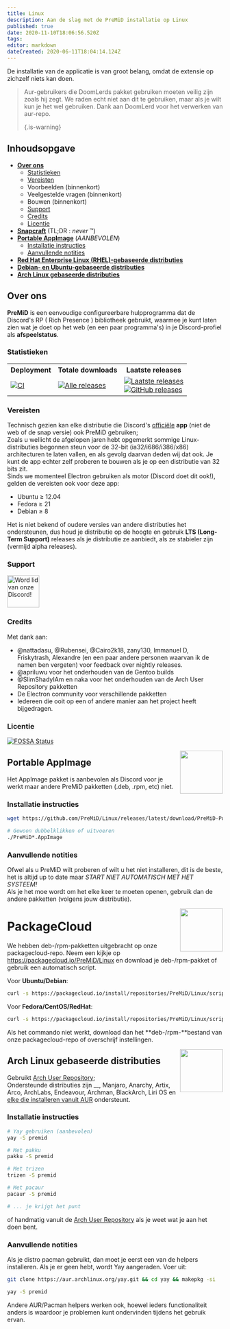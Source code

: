 ```yaml
---
title: Linux
description: Aan de slag met de PreMiD installatie op Linux
published: true
date: 2020-11-10T18:06:56.520Z
tags:
editor: markdown
dateCreated: 2020-06-11T18:04:14.124Z
---
```


De installatie van de applicatie is van groot belang, omdat de extensie op zichzelf niets kan doen.

> Aur-gebruikers die DoomLerds pakket gebruiken moeten veilig zijn zoals hij zegt. We raden echt niet aan dit te gebruiken, maar als je wilt kun je het wel gebruiken. Dank aan DoomLerd voor het verwerken van aur-repo. 
> 
> {.is-warning}

## Inhoudsopgave

- **[Over ons](#about)**
  - [Statistieken](#stats)
  - [Vereisten](#requirements)
  - Voorbeelden (binnenkort)
  - Veelgestelde vragen (binnenkort)
  - Bouwen (binnenkort)
  - [Support](#support)
  - [Credits](#credits)
  - [Licentie](#license)
- **[Snapcraft](#snapcraft)** (TL;DR : _never_ ™️)
- **[Portable AppImage](#appimage)** (_AANBEVOLEN_)
  - [Installatie instructies](#appimageinstall)
  - [Aanvullende notities](#appimagenotes)
- [**Red Hat Enterprise Linux (RHEL)-gebaseerde distributies**](#packagecloud)
- [**Debian- en Ubuntu-gebaseerde distributies**](#packagecloud)
- [**Arch Linux gebaseerde distributies**](#arch)

<a name="about"></a>

## Over ons

**PreMiD** is een eenvoudige configureerbare hulpprogramma dat de Discord's RP ( Rich Presence ) bibliotheek gebruikt, waarmee je kunt laten zien wat je doet op het web (en een paar programma's) in je Discord-profiel als **afspeelstatus**.

<a name="stats"></a>

### Statistieken

<table>
  <tr>
    <th>Deployment</th>
    <th>Totale downloads</th>
    <th>Laatste releases</th>
  </tr>
  <tr>
    <td><a href="https://github.com/PreMiD/Linux/actions"><img src="https://github.com/PreMiD/Linux/workflows/CI/badge.svg?branch=master&event=push" alt="CI"></a></td>
    <td><a href="https://github.com/PreMiD/Linux/releases"><img src="https://img.shields.io/github/downloads/PreMiD/Linux/total.svg?maxAge=86400" alt="Alle releases"></a></td>
    <td><a href="https://github.com/PreMiD/Linux/releases/latest"><img src="https://img.shields.io/github/v/release/PreMiD/Linux.svg?maxAge=86400" alt="Laatste releases"><br><img src="https://img.shields.io/github/downloads/PreMiD/Linux/latest/total.svg?maxAge=86400" alt="GitHub releases"></a></td>
  </tr>
</table>

<a name="requirements"></a>

### Vereisten

Technisch gezien kan elke distributie die Discord's [officiële](https://discordapp.com/download) **app** (niet de web of de snap versie) ook PreMiD gebruiken;</br> Zoals u wellicht de afgelopen jaren hebt opgemerkt sommige Linux-distributies begonnen steun voor de 32-bit (ia32/i686/i386/x86) architecturen te laten vallen, en als gevolg daarvan deden wij dat ook. Je kunt de app echter zelf proberen te bouwen als je op een distributie van 32 bits zit.</br> Sinds we momenteel Electron gebruiken als motor (Discord doet dit ook!), gelden de vereisten ook voor deze app:

- Ubuntu ≥ 12.04
- Fedora ≥ 21
- Debian ≥ 8

Het is niet bekend of oudere versies van andere distributies het ondersteunen, dus houd je distributie op de hoogte en gebruik **LTS (Long-Term Support)** releases als je distributie ze aanbiedt, als ze stabieler zijn (vermijd alpha releases).

<a name="support"></a>

### Support

<div>
  <a target="_blank" href="https://discord.premid.app/" title="Word lid van onze Discord!">
    <img height="75px" draggable="false" src="https://discordapp.com/api/guilds/493130730549805057/widget.png?style=banner2" alt="Word lid van onze Discord!">
  </a>
</div>

<a name="credits"></a>

### Credits

Met dank aan:

- @nattadasu, @Rubensei, @Cairo2k18, zany130, Immanuel D, Friskytrash, Alexandre (en een paar andere personen waarvan ik de namen ben vergeten) voor feedback over nightly releases.
- @apriluwu voor het onderhouden van de Gentoo builds
- @SlimShadyIAm en naka voor het onderhouden van de Arch User Repository pakketten
- De Electron community voor verschillende pakketten
- Iedereen die ooit op een of andere manier aan het project heeft bijgedragen.

<a name="license"></a>

### Licentie

[![FOSSA Status](https://app.fossa.io/api/projects/git%2Bgithub.com%2FPreMiD%2FLinux.svg?type=large)](https://app.fossa.io/projects/git%2Bgithub.com%2FPreMiD%2FLinux?ref=badge_large)

<img src="https://i.imgur.com/ACAxtmA.png" width="100" height="100" align="right"></img>
<a name="snapcraft"></a>

## Portable AppImage

Het AppImage pakket is aanbevolen als Discord voor je werkt maar andere PreMiD pakketten (.deb, .rpm, etc) niet.

<a name="appimageinstall"></a>

### Installatie instructies

```bash
wget https://github.com/PreMiD/Linux/releases/latest/download/PreMiD-Portable.AppImage && chmod a+x PreMiD*.AppImage
```

```bash
# Gewoon dubbelklikken of uitvoeren
./PreMiD*.AppImage
```

<a name="appimagenotes"></a>

### Aanvullende notities

Ofwel als u PreMiD wilt proberen of wilt u het niet installeren, dit is de beste, het is altijd up to date maar _START NIET AUTOMATISCH MET HET SYSTEEM!_</br>Als je het moe wordt om het elke keer te moeten openen, gebruik dan de andere pakketten (volgens jouw distributie).

<img src="https://raw.githubusercontent.com/PreMiD/Linux/master/.github/packagecloud.png" width="100" height="100" align="right"></img>
<a name="packagecloud"></a>

# PackageCloud

We hebben deb-/rpm-pakketten uitgebracht op onze packagecloud-repo. Neem een kijkje op https://packagecloud.io/PreMiD/Linux en download je deb-/rpm-pakket of gebruik een automatisch script.

Voor **Ubuntu/Debian**:

```bash
curl -s https://packagecloud.io/install/repositories/PreMiD/Linux/script.deb.sh | sudo bash
```

Voor **Fedora/CentOS/RedHat**:

```bash
curl -s https://packagecloud.io/install/repositories/PreMiD/Linux/script.rpm.sh | sudo bash
```

Als het commando niet werkt, download dan het **deb-/rpm-**bestand van onze packagecloud-repo of overschrijf instellingen.

<a name="arch"></a>
<img src="https://raw.githubusercontent.com/PreMiD/Linux/86ae2fbd49499785281f388a5305b06e0d3ecfea/.github/iusearchbtw.svg" width="100" height="100" align="right"></img>

## Arch Linux gebaseerde distributies

Gebruikt [Arch User Repository](https://aur.archlinux.org/packages/premid);</br> Ondersteunde distributies zijn __, Manjaro, Anarchy, Artix, Arco, ArchLabs, Endeavour, Archman, BlackArch, Liri OS en [elke die installeren vanuit AUR](https://wiki.archlinux.org/index.php/Arch-based_distributions#Active) ondersteunt.

<a name="archinstall"></a>

### Installatie instructies

```bash
# Yay gebruiken (aanbevolen)
yay -S premid
```

```bash
# Met pakku
pakku -S premid
```

```bash
# Met trizen
trizen -S premid
```

```bash
# Met pacaur
pacaur -S premid
```

```bash
# ... je krijgt het punt
```

of handmatig vanuit de [Arch User Repository](https://aur.archlinux.org/packages/premid) als je weet wat je aan het doen bent.

<a name="archnotes"></a>

### Aanvullende notities

Als je distro pacman gebruikt, dan moet je eerst een van de helpers installeren. Als je er geen hebt, wordt Yay aangeraden. Voer uit:

```bash
git clone https://aur.archlinux.org/yay.git && cd yay && makepkg -si
```

```bash
yay -S premid
```

Andere AUR/Pacman helpers werken ook, hoewel ieders functionaliteit anders is waardoor je problemen kunt ondervinden tijdens het gebruik ervan.